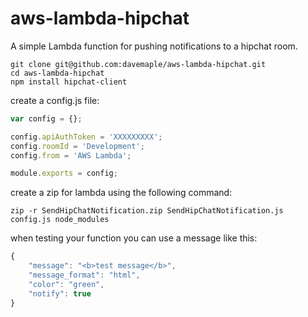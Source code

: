 # aws-lambda-hipchat

A simple Lambda function for pushing notifications to a hipchat room.

```
git clone git@github.com:davemaple/aws-lambda-hipchat.git
cd aws-lambda-hipchat
npm install hipchat-client
```
 
create a config.js file:

```javascript
var config = {};

config.apiAuthToken = 'XXXXXXXXX';
config.roomId = 'Development';
config.from = 'AWS Lambda';

module.exports = config;
```

create a zip for lambda using the following command:
```
zip -r SendHipChatNotification.zip SendHipChatNotification.js config.js node_modules
```

when testing your function you can use a message like this:
```javascript
{
	"message": "<b>test message</b>",
	"message_format": "html",
	"color": "green",
	"notify": true
}
```


